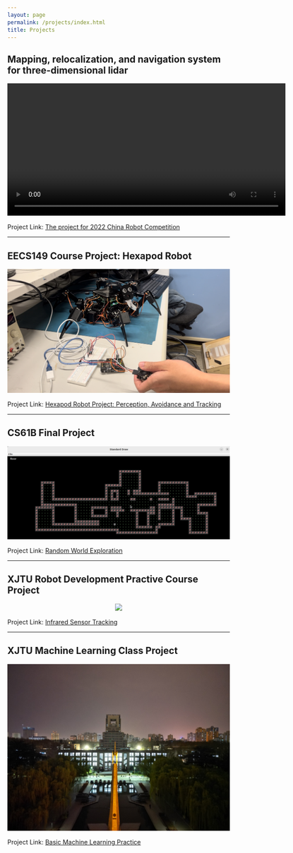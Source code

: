 ```yaml
---
layout: page
permalink: /projects/index.html
title: Projects
---
```


## Mapping, relocalization, and navigation system for three-dimensional lidar

<center>

<!-- <video width="630" height="300" src="https://github.com/66Lau/66Lau.github.io/blob/academic/projects/project_images/simu_3D_lidar.MP4"></video> -->
<video width="630" height="300" src="projects/project_images/simu_3D_lidar.MP4"></video>
</center>

Project Link: [The project for 2022 China Robot Competition](https://yihanli126.github.io/projects/agricultural_irrigating_car)

---

## EECS149 Course Project: Hexapod Robot

<center>
<img src="/projects/project_images/hexapod_test.jpg">
</center>

Project Link: [Hexapod Robot Project: Perception, Avoidance and Tracking](https://yihanli126.github.io/projects/hexapod_robot)


---

## CS61B Final Project

<center>
<img src="/projects/project_images/General world.png">
</center>

Project Link: [Random World Exploration](https://yihanli126.github.io/projects/61B_project)

---

## XJTU Robot Development Practive Course Project

<center>
<img src="/projects/project_images/IR_tracking.jpg">
</center>


Project Link: [Infrared Sensor Tracking](https://yihanli126.github.io/projects/IR_tracking)

---

## XJTU Machine Learning Class Project

<center>
<img src="/projects/project_images/XJTU_lib.JPG">
</center>

Project Link: [Basic Machine Learning Practice](https://yihanli126.github.io/projects/machine_learning_class_proj)



